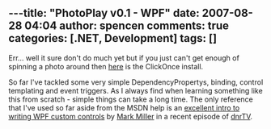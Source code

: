 ---title: "PhotoPlay v0.1 - WPF"
date: 2007-08-28 04:04
author: spencen
comments: true
categories: [.NET, Development]
tags: []
---
Err... well it sure don't do much yet but if you just can't get enough of spinning a photo around then [here](http://www.spencen.com/install/PhotoPLayWPF/publish.htm) is the ClickOnce install.
 

So far I've tackled some very simple DependencyPropertys, binding, control templating and event triggers. As I always find when learning something like this from scratch - simple things can take a long time. The only reference that I've used so far aside from the MSDN help is an <a href="http://www.dnrtv.com/default.aspx?showNum=72" target="_blank">excellent intro to writing WPF custom controls</a> by <a href="http://doitwith.net/" target="_blank">Mark Miller</a> in a recent episode of <a href="http://www.dnrTV.com" target="_blank">dnrTV</a>.



